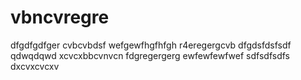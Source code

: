 # vbncvregre
dfgdfgdfger
cvbcvbdsf
wefgewfhgfhfgh
r4eregergcvb
dfgdsfdsfsdf
qdwqdqwd
xcvcxbbcvnvcn
fdgregergerg
ewfewfewfwef
sdfsdfsdfs
dxcvxcvcxv
